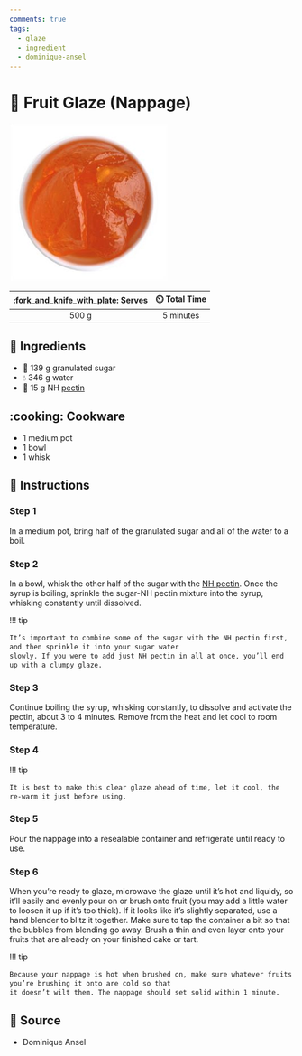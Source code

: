 ```yaml
---
comments: true
tags:
  - glaze
  - ingredient
  - dominique-ansel
---
```

# :strawberry: Fruit Glaze (Nappage)

![Fruit Glaze (Nappage)](../../assets/images/fruit-glaze-(nappage).jpg)

| :fork_and_knife_with_plate: Serves | :timer_clock: Total Time |
|:----------------------------------:|:-----------------------: |
| 500 g | 5 minutes |

## :salt: Ingredients

- :candy: 139 g granulated sugar
- :droplet: 346 g water
- :green_apple: 15 g NH [pectin][1]

## :cooking: Cookware

- 1 medium pot
- 1 bowl
- 1 whisk

## :pencil: Instructions

### Step 1

In a medium pot, bring half of the granulated sugar and all of the water to a boil.

### Step 2

In a bowl, whisk the other half of the sugar with the [NH pectin][1]. Once the syrup is boiling, sprinkle the sugar-NH
pectin mixture into the syrup, whisking constantly until dissolved.

!!! tip

    It’s important to combine some of the sugar with the NH pectin first, and then sprinkle it into your sugar water
    slowly. If you were to add just NH pectin in all at once, you’ll end up with a clumpy glaze.

### Step 3

Continue boiling the syrup, whisking constantly, to dissolve and activate the pectin, about 3 to 4 minutes.
Remove from the heat and let cool to room temperature.

### Step 4

!!! tip

    It is best to make this clear glaze ahead of time, let it cool, the re-warm it just before using.

### Step 5

Pour the nappage into a resealable container and refrigerate until ready to use.

### Step 6

When you’re ready to glaze, microwave the glaze until it’s hot and liquidy, so it’ll easily and evenly pour on or
brush onto fruit (you may add a little water to loosen it up if it’s too thick). If it looks like it’s slightly
separated, use a hand blender to blitz it together. Make sure to tap the container a bit so that the bubbles from
blending go away. Brush a thin and even layer onto your fruits that are already on your finished cake or tart.

!!! tip

    Because your nappage is hot when brushed on, make sure whatever fruits you’re brushing it onto are cold so that
    it doesn’t wilt them. The nappage should set solid within 1 minute.

## :link: Source

- Dominique Ansel

[1]: <../../ingredients/pectin.md>
